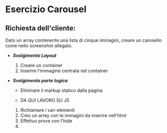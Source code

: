 Esercizio Carousel
===
## Richiesta dell'cliente: 
Dato un array contenente una lista di cinque immagini, creare un carosello come nello screenshot allegato.

- ***Svolgimento Layout***
  1. Creare un container
  2. Inserire l'immagine centrata nel container 

- ***Svolgimento parte logica***
  - Eliminare il markup statico dalla pagina

  - DA QUI LAVORO SU JS 

  1. Richiamare i vari elementi
  2. Creo un arrey con le immagini da inserire nell'html
  3. Effettuo prove con l'hide
  4. 


     
